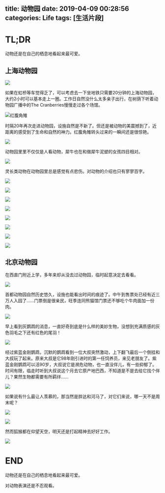 title: 动物园
date: 2019-04-09 00:28:56
categories: Life
tags: [生活片段]
---

# TL;DR

动物还是在自己的栖息地看起来最可爱。

<!--  visiting-a-zoo  -->
<!-- more -->

## 上海动物园

![](https://wx4.sinaimg.cn/mw1024/727517e7ly1g1vagw5djnj230x20phe3.jpg)

如果在虹桥等车觉得乏了，可以考虑去一下坐地铁只需要20分钟的上海动物园，大约2小时可以基本走上一圈。工作日自然没什么太多亲子出行，在树荫下听着动物园广播中的The Cranberries慢慢走过各个场馆。

![红腹角雉](https://wx2.sinaimg.cn/mw1024/727517e7ly1g1vais3piej22hg1nnu12.jpg)

时隔20年再次走进动物园，设施自然是不新了。但还是被动物的美震撼到了，近距离的感受到了生命和自然的神力。红腹角雉转头过来的一瞬间还是很惊艳。

![](https://wx4.sinaimg.cn/mw1024/727517e7ly1g1vakc1082j22x51y47wr.jpg)

动物园里里不仅仅是人看动物，犀牛也在和做犀牛泥塑的女孩四目相对。

![](https://wx1.sinaimg.cn/mw1024/727517e7ly1g1vahmzhknj22jv1p9u14.jpg)

灵长类动物在动物园里总是感觉有点悲伤。对动物的介绍也只有寥寥百字。

![](https://wx4.sinaimg.cn/mw1024/727517e7ly1g1vajav0g1j22if1obkjr.jpg)

![](https://wx2.sinaimg.cn/mw1024/727517e7ly1g1vai56y5fj22411ep7wn.jpg)

![](https://wx1.sinaimg.cn/mw1024/727517e7ly1g1wdfa4mryj22f11m1u12.jpg)

![](https://wx1.sinaimg.cn/mw1024/727517e7ly1g1wdf1mtrbj21ax0va7wi.jpg)

![](https://wx2.sinaimg.cn/mw1024/727517e7ly1g1wdeeeaflj22ug1wbe8a.jpg)

![](https://wx1.sinaimg.cn/mw1024/727517e7ly1g1wdeqrx7yj22jr1p6kjr.jpg)

![](https://wx2.sinaimg.cn/mw1024/727517e7ly1g1wdejpiyej22t51vgkjs.jpg)

![](https://wx2.sinaimg.cn/mw1024/727517e7ly1g1vafvb079j22hg1nnqva.jpg)

## 北京动物园

在西直门附近上学，多年来却从没去过动物园，临时起意决定去看看。

![](https://wx4.sinaimg.cn/mw1024/727517e7ly1g2ahnmr0xtj22e31lf7wm.jpg)

首都动物园自然历史悠久，设施也能看出时间的痕迹了。中午到售票处已经有近三万人入园了……门票倒是很亲民，旺季连同熊猫馆门票还不够吃个牛肉面加一份肉。

![](https://wx4.sinaimg.cn/mw1024/727517e7ly1g2ahn78froj235s23v7wq.jpg)

早上看到灰鹦鹉的消息，一直好奇到底是什么样的美妙生物，没想到充满质感的灰色羽毛之下还有红色的尾羽！

![](https://wx4.sinaimg.cn/mw1024/727517e7ly1g2ahnhd9khj22k91pjb2g.jpg)

经过紫蓝金刚鹦鹉，沉默的鹦鹉看到一位大叔突然激动，上下翻飞最后一个倒挂和大叔玩了起来。原来大叔是它98年刚引进时的第一任饲养员，来见老朋友了。紫蓝金刚鹦鹉可以活90岁，大叔说它是濒危动物，也一直没伴儿，有一些抑郁了。时间有限，临走时听到大叔说这个月去它原产地巴西，不知道是不是去给它找个伴儿？果然生物都需要有所羁绊……

![](https://wx2.sinaimg.cn/mw1024/727517e7ly1g2ahyxyh70j235s23vqvf.jpg)

如果说有什么最让人羡慕的，那当然是胖达和河马了，对它们来说，哪一天不是周末呢？

![](https://wx4.sinaimg.cn/mw1024/727517e7ly1g2ahnushuoj235s23vhe3.jpg)

![](https://wx3.sinaimg.cn/mw1024/727517e7ly1g2ahnzouozj22k91pj7wn.jpg)

然而狐猴都在仰望天空，明天还是打起精神去好好工作。

![](https://wx1.sinaimg.cn/mw1024/727517e7ly1g2ahomm5wpj235s23vb2i.jpg)

# END

动物还是在自己的栖息地看起来最可爱。 

对动物表演还是不忍观看。




